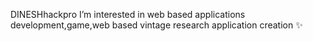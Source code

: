 DINESHhackpro
  I’m interested in web based applications development,game,web based vintage research application creation ✨
<!---
DINESHhackpro/DINESHhackpro is a ✨ special ✨ repository because its `README.md` (this file) appears on your GitHub profile.
You can click the Preview link to take a look at your changes.
BE A HORD WORKER....

